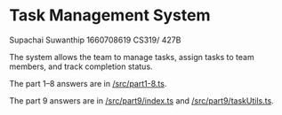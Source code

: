 # Task Management System

Supachai Suwanthip 1660708619 CS319/ 427B

The system allows the team to manage tasks, assign tasks to team members, and track completion status.

The part 1–8 answers are in [/src/part1-8.ts](src/part1-8.ts).

The part 9 answers are in [/src/part9/index.ts](src/part9/index.ts) and [/src/part9/taskUtils.ts](src/part9/taskUtils.ts).
